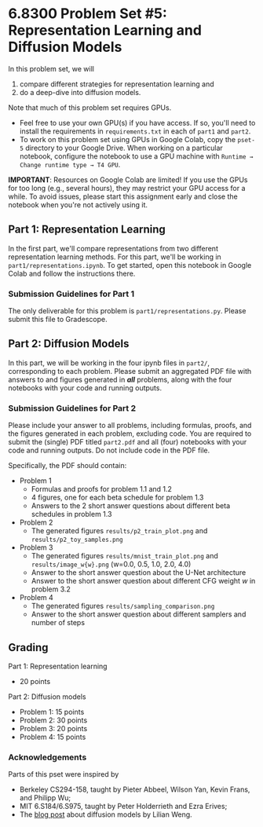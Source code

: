 # 6.8300 Problem Set #5: Representation Learning and Diffusion Models

In this problem set, we will
1. compare different strategies for representation learning and
2. do a deep-dive into diffusion models.

Note that much of this problem set requires GPUs.
- Feel free to use your own GPU(s) if you have access. If so, you'll need to install the requirements in `requirements.txt` in each of `part1` and `part2`.
- To work on this problem set using GPUs in Google Colab, copy the `pset-5` directory to your Google Drive. When working on a particular notebook, configure the notebook to use a GPU machine with `Runtime → Change runtime type → T4 GPU`.

**IMPORTANT**: Resources on Google Colab are limited! If you use the GPUs for too long (e.g., several hours), they may restrict your GPU access for a while. To avoid issues, please start this assignment early and close the notebook when you're not actively using it.

## Part 1: Representation Learning

In the first part, we'll compare representations from two different representation learning methods.
For this part, we'll be working in `part1/representations.ipynb`.
To get started, open this notebook in Google Colab and follow the instructions there.

### Submission Guidelines for Part 1

The only deliverable for this problem is `part1/representations.py`.
Please submit this file to Gradescope.

## Part 2: Diffusion Models

In this part, we will be working in the four ipynb files in `part2/`, corresponding to each problem. Please submit an aggregated PDF file with answers to and figures generated in **_all_** problems, along with the four notebooks with your code and running outputs.

### Submission Guidelines for Part 2

Please include your answer to all problems, including formulas, proofs, and the figures generated in each problem, excluding code. You are required to submit the (single) PDF titled `part2.pdf` and all (four) notebooks with your code and running outputs. Do not include code in the PDF file. 

Specifically, the PDF should contain:
- Problem 1
  - Formulas and proofs for problem 1.1 and 1.2
  - 4 figures, one for each beta schedule for problem 1.3
  - Answers to the 2 short answer questions about different beta schedules in problem 1.3
- Problem 2
  - The generated figures `results/p2_train_plot.png` and `results/p2_toy_samples.png`
- Problem 3
  - The generated figures `results/mnist_train_plot.png` and `results/image_w{w}.png` (w=0.0, 0.5, 1.0, 2.0, 4.0)
  - Answer to the short answer question about the U-Net architecture
  - Answer to the short answer question about different CFG weight $w$ in problem 3.2
- Problem 4
  - The generated figures `results/sampling_comparison.png`
  - Answer to the short answer question about different samplers and number of steps

## Grading

Part 1: Representation learning
 - 20 points

Part 2: Diffusion models
 - Problem 1: 15 points
 - Problem 2: 30 points
 - Problem 3: 20 points
 - Problem 4: 15 points

### Acknowledgements

Parts of this pset were inspired by
* Berkeley CS294-158, taught by Pieter Abbeel, Wilson Yan, Kevin Frans, and Philipp Wu;
* MIT 6.S184/6.S975, taught by Peter Holderrieth and Ezra Erives;
* The [blog post](https://lilianweng.github.io/posts/2021-07-11-diffusion-models/) about diffusion models by Lilian Weng.
